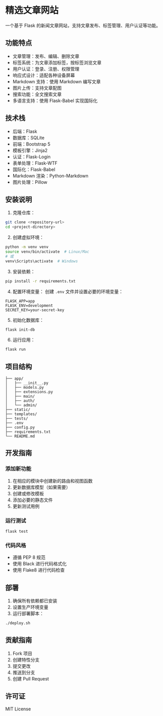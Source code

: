 # 精选文章网站

一个基于 Flask 的新闻文章网站，支持文章发布、标签管理、用户认证等功能。

## 功能特点

- 文章管理：发布、编辑、删除文章
- 标签系统：为文章添加标签，按标签浏览文章
- 用户认证：登录、注册、权限管理
- 响应式设计：适配各种设备屏幕
- Markdown 支持：使用 Markdown 编写文章
- 图片上传：支持文章配图
- 搜索功能：全文搜索文章
- 多语言支持：使用 Flask-Babel 实现国际化

## 技术栈

- 后端：Flask
- 数据库：SQLite
- 前端：Bootstrap 5
- 模板引擎：Jinja2
- 认证：Flask-Login
- 表单处理：Flask-WTF
- 国际化：Flask-Babel
- Markdown 渲染：Python-Markdown
- 图片处理：Pillow

## 安装说明

1. 克隆仓库：

```bash
git clone <repository-url>
cd <project-directory>
```

2. 创建虚拟环境：

```bash
python -m venv venv
source venv/bin/activate  # Linux/Mac
# 或
venv\Scripts\activate  # Windows
```

3. 安装依赖：

```bash
pip install -r requirements.txt
```

4. 配置环境变量：
   创建 `.env` 文件并设置必要的环境变量：

```
FLASK_APP=app
FLASK_ENV=development
SECRET_KEY=your-secret-key
```

5. 初始化数据库：

```bash
flask init-db
```

6. 运行应用：

```bash
flask run
```

## 项目结构

```
├── app/
│   ├── __init__.py
│   ├── models.py
│   ├── extensions.py
│   ├── main/
│   ├── auth/
│   └── admin/
├── static/
├── templates/
├── tests/
├── .env
├── config.py
├── requirements.txt
└── README.md
```

## 开发指南

### 添加新功能

1. 在相应的模块中创建新的路由和视图函数
2. 更新数据库模型（如果需要）
3. 创建或修改模板
4. 添加必要的静态文件
5. 更新测试用例

### 运行测试

```bash
flask test
```

### 代码风格

- 遵循 PEP 8 规范
- 使用 Black 进行代码格式化
- 使用 Flake8 进行代码检查

## 部署

1. 确保所有依赖都已安装
2. 设置生产环境变量
3. 运行部署脚本：

```bash
./deploy.sh
```

## 贡献指南

1. Fork 项目
2. 创建特性分支
3. 提交更改
4. 推送到分支
5. 创建 Pull Request

## 许可证

MIT License
